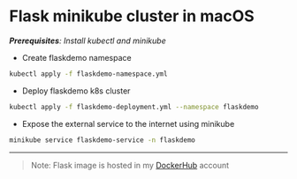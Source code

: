 # Flask minikube cluster in macOS


_**Prerequisites**: Install kubectl and minikube_

- Create flaskdemo namespace
```bash
kubectl apply -f flaskdemo-namespace.yml
```

- Deploy flaskdemo k8s cluster

```bash
kubectl apply -f flaskdemo-deployment.yml --namespace flaskdemo
```

- Expose the external service to the internet using minikube

```bash
minikube service flaskdemo-service -n flaskdemo
```
---

>Note: Flask image is hosted in my [DockerHub](https://hub.docker.com/r/sharran/flaskdemo) account